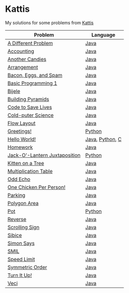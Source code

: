 # Kattis

My solutions for some problems from [Kattis](https://open.kattis.com/)

| Problem | Language |
| --- | --- |
|[A Different Problem](https://open.kattis.com/problems/different)                              |[Java](Java/A%20Different%20Problem/Difference.java)|
|[Accounting](https://open.kattis.com/problems/bokforing)                                       |[Java](Java/Accounting/Accounting.java)|
|[Another Candies](https://open.kattis.com/problems/anothercandies)                             |[Java](Java/AnotherCandies/AnotherCandies.java)|
|[Arrangement](https://open.kattis.com/problems/upprodun)                                       |[Java](Java/Arrangement/Arrangement.java)|
|[Bacon, Eggs, and Spam](https://open.kattis.com/problems/baconeggsandspam)                     |[Java](Java/Bacon%20Eggs%20and%20Spam/BaconEggsAndSpam.java)|
|[Basic Programming 1](https://open.kattis.com/problems/basicprogramming1)                      |[Java](Java/Basic%20Programming%201/BasicProgramming.java)|
|[Bijele](https://open.kattis.com/problems/bijele)                                              |[Java](Java/Bijele/Bijele.java)|
|[Building Pyramids](https://open.kattis.com/problems/pyramids)                                 |[Java](Java/BuildingPyradminds/Pyramids.java)|
|[Code to Save Lives](https://open.kattis.com/problems/codetosavelives)                         |[Java](Java/Code%20to%20Save%20Lives/CodeToSaveLives.java)|
|[Cold-puter Science](https://open.kattis.com/problems/cold)                                    |[Java](Java/Cold-puterScience/Cold.java)|
|[Flow Layout](https://open.kattis.com/problems/flowlayout)                                     |[Java](Java/Flow%20Layout/FlowLayout.java)|
|[Greetings!](https://open.kattis.com/problems/greetings2)                                      |[Python](Python/greetings/greetings.py)|
|[Hello World!](https://open.kattis.com/problems/hello)                                         |[Java](Java/Hello%20World/main.java), [Python](Python/hello/hello_world.py), [C](C/Hello%20World/hello.c)|
|[Homework](https://open.kattis.com/problems/heimavinna)                                        |[Java](Java/Homework/Homework.java)|
|[Jack-O'-Lantern Juxtaposition](https://open.kattis.com/problems/jackolanternjuxtaposition)    |[Python](Python/jack-o-lantern/jack-o-lantern.py)|
|[Kitten on a Tree](https://open.kattis.com/problems/kitten)                                    |[Java](Java/Kitten%20on%20a%20Tree/KittenOnATree.java)|
|[Multiplication Table](https://open.kattis.com/problems/multtable)                             |[Java](Java/Multiplication%20Table/MultiplicationTable.java)|
|[Odd Echo](https://open.kattis.com/problems/oddecho)                                           |[Java](Java/OddEcho/OddEcho.java)|
|[One Chicken Per Person!](https://open.kattis.com/problems/onechicken)                         |[Java](Java/One%20Chicken%20Per%20Person/OneChickenPerPerson.java)|
|[Parking](https://open.kattis.com/problems/parking2)                                           |[Java](Java/Parking/Parking.java)|
|[Polygon Area](https://open.kattis.com/problems/polygonarea)                                   |[Java](Java/Polygon%20Area/PolygonArea.java)|
|[Pot](https://open.kattis.com/problems/pot)                                                    |[Python](Python/pot/pot.py)|
|[Reverse](https://open.kattis.com/problems/ofugsnuid)                                          |[Java](Java/Reverse/Reverse.java)|
|[Scrolling Sign](https://open.kattis.com/problems/scrollingsign)                               |[Java](Java/ScrollingSign/ScrollingSign.java)|
|[Sibice](https://open.kattis.com/problems/sibice)                                              |[Java](Java/Sibice/Sibice.java)|
|[Simon Says](https://open.kattis.com/problems/simon)                                           |[Java](Java/SimonSays/SimonSays.java)|One Chicken Per Person
|[SMIL](https://open.kattis.com/problems/smil)                                                  |[Java](Java/SMIL/SMIL.java)|
|[Speed Limit](https://open.kattis.com/problems/speedlimit)                                     |[Java](Java/SpeedLimit/SpeedLimit.java)|
|[Symmetric Order](https://open.kattis.com/problems/symmetricorder)                             |[Java](Java/Symmetric%20Order/SymmetricOrder.java)|
|[Turn It Up!](https://open.kattis.com/problems/skruop)                                         |[Java](Java/TurnItUp/Skruop.java)|
|[Veci](https://open.kattis.com/problems/veci)                                                  |[Java](Java/Veci/Veci.java)|